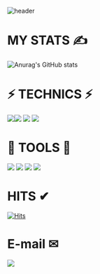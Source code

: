 ![header](https://capsule-render.vercel.app/api?type=Shark&color=auto&height=300&section=header&text=Seongjin&fontSize=90)

# MY STATS ✍
![Anurag's GitHub stats](https://github-readme-stats.vercel.app/api?username=Seongjin&show_icons=true&theme=radical)
# ⚡ TECHNICS ⚡
<img src="https://img.shields.io/badge/MySql-fcf87f?style=flat&logo=MySql&logoColor=082745"/><img src="https://img.shields.io/badge/Java-e69138?style=flat&logo=Java&logoColor=ededed"/>
<img src="https://img.shields.io/badge/JavaScript-B9FF5F?style=flat&logo=JavaScript&logoColor=FFB45F"/>
<img src="https://img.shields.io/badge/C-16537e?style=flat&logo=C&logoColor=white"/>

# 🔧 TOOLS 🔧

<img src="https://img.shields.io/badge/IntelliJ IDEA-eeeeee?style=flat&logo=IntelliJ IDEA&logoColor=000000"/>
<img src="https://img.shields.io/badge/Visual Studio Code-eeeeee?style=flat&logo=Visual Studio Code&logoColor=1053A8"/>
<img src="https://img.shields.io/badge/Oracle-f4cccc?style=flat&logo=Oracle&logoColor=e90e0e"/>
<img src="https://img.shields.io/badge/visual studio-eeeeee?style=flat&logo=Visual Studio&logoColor=000000"/>


# HITS ✔
[![Hits](https://hits.seeyoufarm.com/api/count/incr/badge.svg?url=https%3A%2F%2Fgithub.com%2FGodDataBase&count_bg=%2379C83D&title_bg=%23D9FF6C&icon=&icon_color=%23E7E7E7&title=hits&edge_flat=false)](https://hits.seeyoufarm.com)

# E-mail ✉
<img src="https://img.shields.io/badge/baeseongjin0311@gmail.com-ffffff?style=flat&logo=Gmail&logoColor=ff1100"/>

